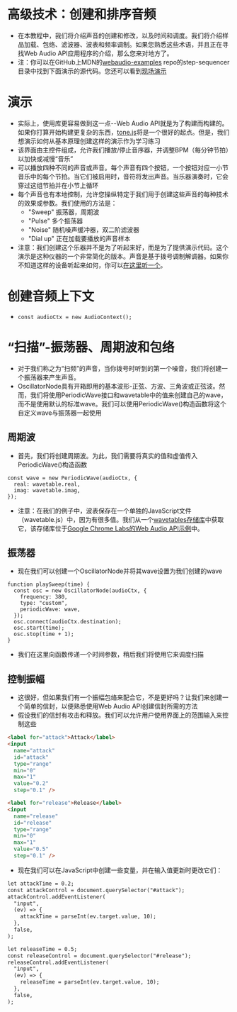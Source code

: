 # 高级技术：创建和排序音频
- 在本教程中，我们将介绍声音的创建和修改，以及时间和调度。我们将介绍样品加载、包络、滤波器、波表和频率调制。如果您熟悉这些术语，并且正在寻找Web Audio API应用程序的介绍，那么您来对地方了。
- 注：你可以在GitHub上MDN的[webaudio-examples](https://github.com/mdn/webaudio-examples) repo的step-sequencer目录中找到下面演示的源代码。您还可以看到[现场演示](https://mdn.github.io/webaudio-examples/step-sequencer/)
# 演示
- 实际上，使用库更容易做到这一点--Web Audio API就是为了构建而构建的。如果你打算开始构建更复杂的东西，[tone.js](https://tonejs.github.io/)将是一个很好的起点。但是，我们想演示如何从基本原理创建这样的演示作为学习练习
- 该界面由主控件组成，允许我们播放/停止音序器，并调整BPM（每分钟节拍）以加快或减慢“音乐”
- 可以播放四种不同的声音或声音。每个声音有四个按钮，一个按钮对应一小节音乐中的每个节拍。当它们被启用时，音符将发出声音。当乐器演奏时，它会穿过这组节拍并在小节上循环
- 每个声音也有本地控制，允许您操纵特定于我们用于创建这些声音的每种技术的效果或参数。我们使用的方法是：
  - "Sweep"	振荡器，周期波
  - "Pulse"	多个振荡器
  - "Noise"	随机噪声缓冲器，双二阶滤波器
  - "Dial up"	正在加载要播放的声音样本
- 注意：我们创建这个乐器并不是为了听起来好，而是为了提供演示代码。这个演示是这种仪器的一个非常简化的版本。声音是基于拨号调制解调器。如果你不知道这样的设备听起来如何，你可以[在这里听一个](https://soundcloud.com/john-pemberton/modem-dialup)。
# 创建音频上下文
- `const audioCtx = new AudioContext();`
# “扫描”-振荡器、周期波和包络
- 对于我们称之为“扫频”的声音，当你拨号时听到的第一个噪音，我们将创建一个振荡器来产生声音。
- OscillatorNode具有开箱即用的基本波形-正弦、方波、三角波或正弦波。然而，我们将使用PeriodicWave接口和wavetable中的值来创建自己的wave，而不是使用默认的标准wave。我们可以使用PeriodicWave()构造函数将这个自定义wave与振荡器一起使用
## 周期波
- 首先，我们将创建周期波。为此，我们需要将真实的值和虚值传入PeriodicWave()构造函数
```
const wave = new PeriodicWave(audioCtx, {
  real: wavetable.real,
  imag: wavetable.imag,
});
```
- 注意：在我们的例子中，波表保存在一个单独的JavaScript文件（wavetable.js）中，因为有很多值。我们从一个[wavetables存储库](https://github.com/GoogleChromeLabs/web-audio-samples/tree/main/src/demos/wavetable-synth/wave-tables)中获取它，该存储库位于[Google Chrome Labs的Web Audio API示例](https://github.com/GoogleChromeLabs/web-audio-samples/)中。
## 振荡器
- 现在我们可以创建一个OscillatorNode并将其wave设置为我们创建的wave
```
function playSweep(time) {
  const osc = new OscillatorNode(audioCtx, {
    frequency: 380,
    type: "custom",
    periodicWave: wave,
  });
  osc.connect(audioCtx.destination);
  osc.start(time);
  osc.stop(time + 1);
}
```
- 我们在这里向函数传递一个时间参数，稍后我们将使用它来调度扫描
## 控制振幅
- 这很好，但如果我们有一个振幅包络来配合它，不是更好吗？让我们来创建一个简单的信封，以便熟悉使用Web Audio API创建信封所需的方法
- 假设我们的信封有攻击和释放。我们可以允许用户使用界面上的范围输入来控制这些
```html
<label for="attack">Attack</label>
<input
  name="attack"
  id="attack"
  type="range"
  min="0"
  max="1"
  value="0.2"
  step="0.1" />

<label for="release">Release</label>
<input
  name="release"
  id="release"
  type="range"
  min="0"
  max="1"
  value="0.5"
  step="0.1" />
```
- 现在我们可以在JavaScript中创建一些变量，并在输入值更新时更改它们：
```html
let attackTime = 0.2;
const attackControl = document.querySelector("#attack");
attackControl.addEventListener(
  "input",
  (ev) => {
    attackTime = parseInt(ev.target.value, 10);
  },
  false,
);

let releaseTime = 0.5;
const releaseControl = document.querySelector("#release");
releaseControl.addEventListener(
  "input",
  (ev) => {
    releaseTime = parseInt(ev.target.value, 10);
  },
  false,
);
```



